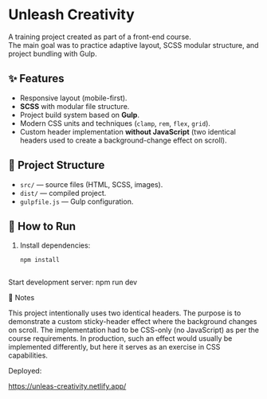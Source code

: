 # Unleash Creativity

A training project created as part of a front-end course.  
The main goal was to practice adaptive layout, SCSS modular structure, and project bundling with Gulp.

## ✨ Features
- Responsive layout (mobile-first).
- **SCSS** with modular file structure.
- Project build system based on **Gulp**.
- Modern CSS units and techniques (`clamp`, `rem`, `flex`, `grid`).
- Custom header implementation **without JavaScript** (two identical headers used to create a background-change effect on scroll).

## 📂 Project Structure
- `src/` — source files (HTML, SCSS, images).
- `dist/` — compiled project.
- `gulpfile.js` — Gulp configuration.

## 🚀 How to Run
1. Install dependencies:
   ```bash
   npm install



Start development server:
npm run dev 



📝 Notes

This project intentionally uses two identical headers.
The purpose is to demonstrate a custom sticky-header effect where the background changes on scroll.
The implementation had to be CSS-only (no JavaScript) as per the course requirements.
In production, such an effect would usually be implemented differently, but here it serves as an exercise in CSS capabilities.


Deployed: 

https://unleas-creativity.netlify.app/

